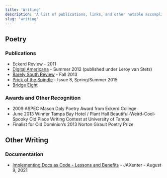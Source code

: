 ```yaml
---
title: 'Writing'
description: 'A list of publications, links, and other notable accomplishments.'
slug: 'writing'
---
```


## Poetry

### Publications

- Eckerd Review - 2011
- [Digital Americana](http://www.magcloud.com/browse/issue/387253) - Summer 2012 (published under Leroy van Stets)
- [Barely South Review](http://issuu.com/barelysouth/docs/barely_south_review_fall_2013) - Fall 2013
- [Prick of the Spindle](http://prickofthespindle.org/product/print-edition-issue-8/) - Issue 8, Spring/Summer 2015
- [Bridge Eight](https://www.bridgeeight.com/poems-jack-freeman-andy-stevens/)

### Awards and Other Recognition

- 2009 ASPEC Mason Daly Poetry Award from Eckerd College
- June 2013 Winner Tampa Bay Hotel / Plant Hall Beautiful-Weird-Cool-Spooky Old Place Writing Contest at University of Tampa
- Finalist for Old Dominion’s 2013 Norton Girault Poetry Prize

## Other Writing

### Documentation

- [Implementing Docs as Code - Lessons and Benefits](https://jaxenter.com/docs-as-code-174941.html) - JAXenter - August 9, 2021